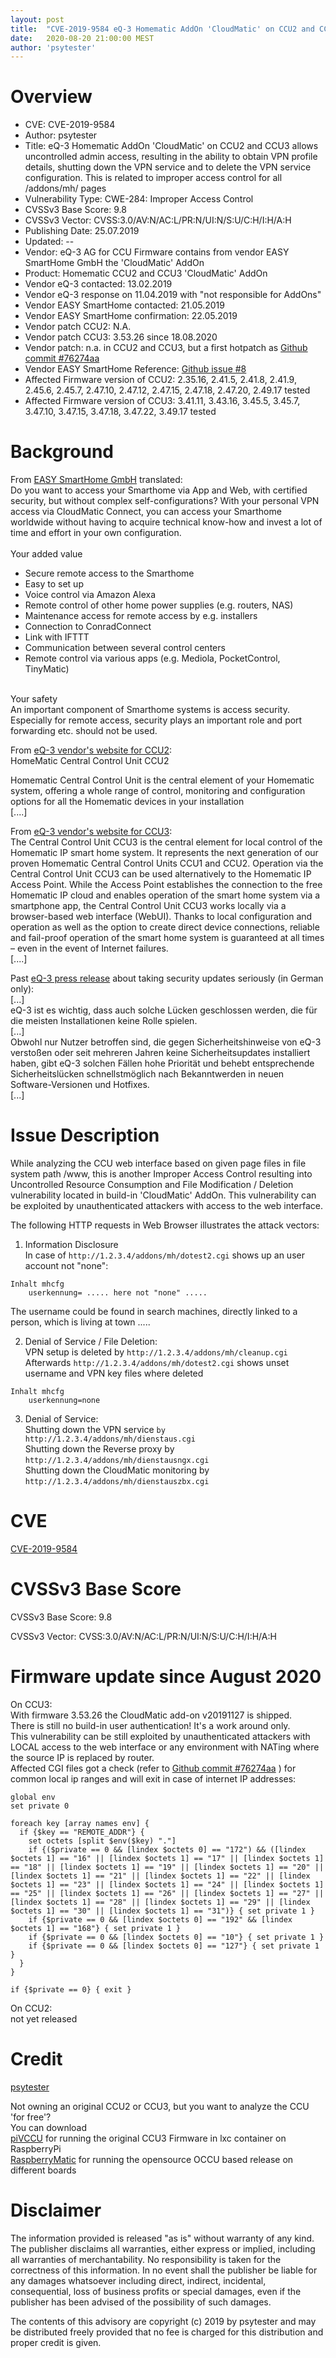 ```yaml
---
layout: post
title:  "CVE-2019-9584 eQ-3 Homematic AddOn 'CloudMatic' on CCU2 and CCU3 allows uncontrolled admin access, resulting in the ability to obtain VPN profile details, shutting down the VPN service and to delete the VPN service configuration. This is related to improper access control for all /addons/mh/ pages"
date:   2020-08-20 21:00:00 MEST
author: 'psytester'
---
```


# Overview

- CVE: CVE-2019-9584
- Author: psytester
- Title: eQ-3 Homematic AddOn 'CloudMatic' on CCU2 and CCU3 allows uncontrolled admin access, resulting in the ability to obtain VPN profile details, shutting down the VPN service and to delete the VPN service configuration. This is related to improper access control for all /addons/mh/ pages
- Vulnerability Type: CWE-284: Improper Access Control
-	CVSSv3 Base Score: 9.8
-	CVSSv3 Vector: CVSS:3.0/AV:N/AC:L/PR:N/UI:N/S:U/C:H/I:H/A:H
- Publishing Date: 25.07.2019
- Updated: --
- Vendor: eQ-3 AG for CCU Firmware contains from vendor EASY SmartHome GmbH the 'CloudMatic' AddOn
- Product: Homematic CCU2 and CCU3 'CloudMatic' AddOn
- Vendor eQ-3 contacted: 13.02.2019
- Vendor eQ-3 response on 11.04.2019 with "not responsible for AddOns"
- Vendor EASY SmartHome contacted: 21.05.2019
- Vendor EASY SmartHome confirmation: 22.05.2019
- Vendor patch CCU2: N.A.
- Vendor patch CCU3: 3.53.26 since 18.08.2020
- Vendor patch: n.a. in CCU2 and CCU3, but a first hotpatch as [Github commit #76274aa](https://github.com/EasySmartHome/CloudMatic-CCUAddon/commit/76274aa77bb494aac3b4bfbc6c6e89d382852a96)
- Vendor EASY SmartHome Reference: [Github issue #8](https://github.com/EasySmartHome/CloudMatic-CCUAddon/issues/8)
- Affected Firmware version of CCU2: 2.35.16, 2.41.5, 2.41.8, 2.41.9, 2.45.6, 2.45.7, 2.47.10, 2.47.12, 2.47.15, 2.47.18, 2.47.20, 2.49.17 tested
- Affected Firmware version of CCU3: 3.41.11, 3.43.16, 3.45.5, 3.45.7, 3.47.10, 3.47.15, 3.47.18, 3.47.22, 3.49.17 tested


# Background

From [EASY SmartHome GmbH](https://www.cloudmatic.de) translated:<br>
Do you want to access your Smarthome via App and Web, with certified security, but without complex self-configurations? With your personal VPN access via CloudMatic Connect, you can access your Smarthome worldwide without having to acquire technical know-how and invest a lot of time and effort in your own configuration.<br>
<br>
Your added value<br>
- Secure remote access to the Smarthome
- Easy to set up
- Voice control via Amazon Alexa
- Remote control of other home power supplies (e.g. routers, NAS)
- Maintenance access for remote access by e.g. installers
- Connection to ConradConnect
- Link with IFTTT
- Communication between several control centers
- Remote control via various apps (e.g. Mediola, PocketControl, TinyMatic)
<br>
Your safety<br>
An important component of Smarthome systems is access security. Especially for remote access, security plays an important role and port forwarding etc. should not be used.

From [eQ-3 vendor's website for CCU2](https://www.eq-3.com/products/homematic/control-units-and-gateways/homematic-central-control-unit-ccu2.html):<br>
HomeMatic Central Control Unit CCU2

Homematic Central Control Unit is the central element of your Homematic system, offering a whole range of control, monitoring and configuration options for all the Homematic devices in your installation<br>
[....]<br>

From [eQ-3 vendor's website for CCU3](https://www.homematic-ip.com/en/products/detail/smart-home-central-control-unit-ccu3.html):<br>
The Central Control Unit CCU3 is the central element for local control of the Homematic IP smart home system. It represents the next generation of our proven Homematic Central Control Units CCU1 and CCU2. Operation via the Central Control Unit CCU3 can be used alternatively to the Homematic IP Access Point. While the Access Point establishes the connection to the free Homematic IP cloud and enables operation of the smart home system via a smartphone app, the Central Control Unit CCU3 works locally via a browser-based web interface (WebUI). Thanks to local configuration and operation as well as the option to create direct device connections, reliable and fail-proof operation of the smart home system is guaranteed at all times – even in the event of Internet failures.<br>
[....]<br>

Past [eQ-3 press release](https://www.eq-3.de/aktuelles/newsreader/eq-3-schliesst-sicherheitsluecken-in-der-ccu.html) about taking security updates seriously (in German only):<br>
[...]<br>
eQ-3 ist es wichtig, dass auch solche Lücken geschlossen werden, die für die meisten Installationen keine Rolle spielen.<br> 
[...]<br>
Obwohl nur Nutzer betroffen sind, die gegen Sicherheitshinweise von eQ-3 verstoßen oder seit mehreren Jahren keine Sicherheitsupdates installiert haben, gibt eQ-3 solchen Fällen hohe Priorität und behebt entsprechende Sicherheitslücken schnellstmöglich nach Bekanntwerden in neuen Software-Versionen und Hotfixes.<br>
[...]

# Issue Description

While analyzing the CCU web interface based on given page files in file system path /www, this is another Improper Access Control resulting into Uncontrolled Resource Consumption and File Modification / Deletion vulnerability located in build-in 'CloudMatic' AddOn. This vulnerability can be exploited by unauthenticated attackers with access to the web interface.<br>

The following HTTP requests in Web Browser illustrates the attack vectors:

1. Information Disclosure<br>
In case of ```http://1.2.3.4/addons/mh/dotest2.cgi``` shows up an user account not "none":
```
Inhalt mhcfg
    userkennung= ..... here not "none" .....
```
The username could be found in search machines, directly linked to a person, which is living at town .....

2. Denial of Service / File Deletion:<br>
VPN setup is deleted by ```http://1.2.3.4/addons/mh/cleanup.cgi```<br>
Afterwards ```http://1.2.3.4/addons/mh/dotest2.cgi``` shows unset username and VPN key files where deleted
```
Inhalt mhcfg
    userkennung=none
```

3. Denial of Service:<br>
Shutting down the VPN service ```by http://1.2.3.4/addons/mh/dienstaus.cgi```<br>
Shutting down the Reverse proxy by ```http://1.2.3.4/addons/mh/dienstausngx.cgi```<br>
Shutting down the CloudMatic monitoring by ```http://1.2.3.4/addons/mh/dienstauszbx.cgi```<br>

# CVE

[CVE-2019-9584](https://cve.mitre.org/cgi-bin/cvename.cgi?name=CVE-2019-9584)

# CVSSv3 Base Score

CVSSv3 Base Score: 9.8

CVSSv3 Vector: CVSS:3.0/AV:N/AC:L/PR:N/UI:N/S:U/C:H/I:H/A:H

# Firmware update since August 2020
On CCU3:<br>
With firmware 3.53.26 the CloudMatic add-on v20191127 is shipped.<br>
There is still no build-in user authentication! It's a work around only.<br>
This vulnerability can be still exploited by unauthenticated attackers with LOCAL access to the web interface or any environment with NATing where the source IP is replaced by router.<br>
Affected CGI files got a check (refer to [Github commit #76274aa](https://github.com/EasySmartHome/CloudMatic-CCUAddon/commit/76274aa77bb494aac3b4bfbc6c6e89d382852a96) ) for common local ip ranges and will exit in case of internet IP addresses:<br>
```
global env
set private 0

foreach key [array names env] {
  if {$key == "REMOTE_ADDR"} {
  	set octets [split $env($key) "."]
    if {($private == 0 && [lindex $octets 0] == "172") && ([lindex $octets 1] == "16" || [lindex $octets 1] == "17" || [lindex $octets 1] == "18" || [lindex $octets 1] == "19" || [lindex $octets 1] == "20" || [lindex $octets 1] == "21" || [lindex $octets 1] == "22" || [lindex $octets 1] == "23" || [lindex $octets 1] == "24" || [lindex $octets 1] == "25" || [lindex $octets 1] == "26" || [lindex $octets 1] == "27" || [lindex $octets 1] == "28" || [lindex $octets 1] == "29" || [lindex $octets 1] == "30" || [lindex $octets 1] == "31")} { set private 1 }
    if {$private == 0 && [lindex $octets 0] == "192" && [lindex $octets 1] == "168"} { set private 1 }
    if {$private == 0 && [lindex $octets 0] == "10"} { set private 1 } 
    if {$private == 0 && [lindex $octets 0] == "127"} { set private 1 }
  }
}

if {$private == 0} { exit }
```

On CCU2:<br>
not yet released

# Credit

[psytester](https://psytester.github.io)

Not owning an original CCU2 or CCU3, but you want to analyze the CCU 'for free'?<br>
You can download<br>
[piVCCU](https://github.com/alexreinert/piVCCU) for running the original CCU3 Firmware in lxc container on RaspberryPi<br>
[RaspberryMatic](https://github.com/jens-maus/RaspberryMatic) for running the opensource OCCU based release on different boards<br>

# Disclaimer

The information provided is released "as is" without warranty of any kind. The publisher disclaims all warranties, either express or implied, including all warranties of merchantability. No responsibility is taken for the correctness of this information.
In no event shall the publisher be liable for any damages whatsoever including direct, indirect, incidental, consequential, loss of business profits or special damages, even if the publisher has been advised of the possibility of such damages.

The contents of this advisory are copyright (c) 2019 by psytester and may be distributed freely provided that no fee is charged for this distribution and proper credit is given.
